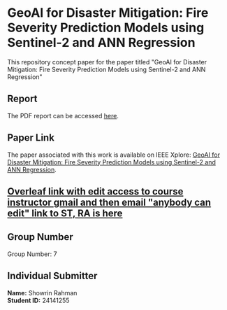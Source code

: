 # GeoAI for Disaster Mitigation: Fire Severity Prediction Models using Sentinel-2 and ANN Regression

This repository concept  paper for the paper titled "GeoAI for Disaster Mitigation: Fire Severity Prediction Models using Sentinel-2 and ANN Regression" 


## Report

The PDF report can be accessed [here](https://drive.google.com/file/d/1uNmTI_gi7mXkP0h61_8_VH0g68gQ5aEu/view?usp=sharing).

## Paper Link

The paper associated with this work is available on IEEE Xplore: [GeoAI for Disaster Mitigation: Fire Severity Prediction Models using Sentinel-2 and ANN Regression](https://ieeexplore.ieee.org/document/9993515).

## [Overleaf link with edit access to course instructor gmail and then email "anybody can edit" link to ST, RA is here](https://www.overleaf.com/5894569532bnbdksvhnqjp#52b7ad)

## Group Number

Group Number: 7

## Individual Submitter

**Name:** Showrin Rahman  
**Student ID:** 24141255

